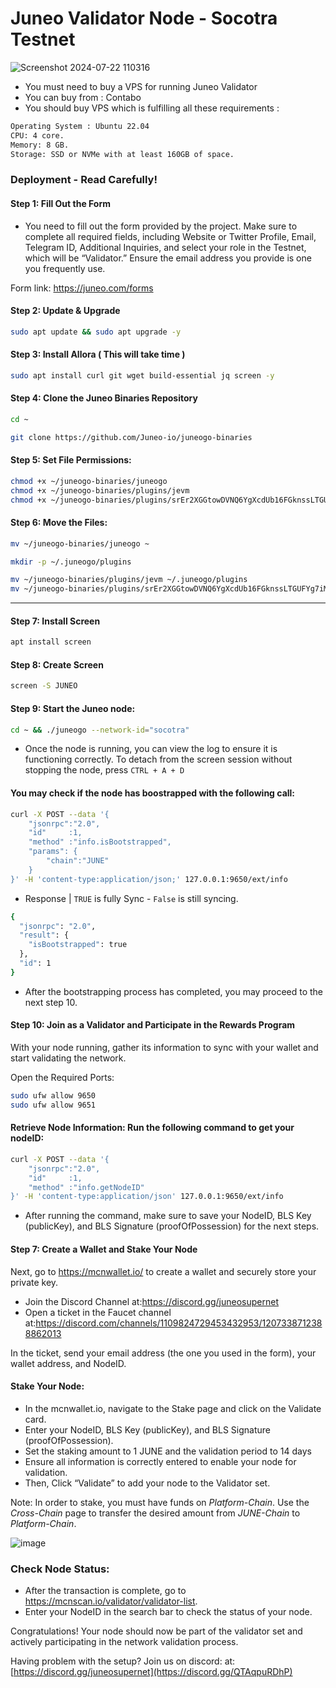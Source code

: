 # Juneo Validator Node - Socotra Testnet 

 ![Screenshot 2024-07-22 110316](https://github.com/user-attachments/assets/25e02dca-6ce9-47a2-922f-076651e62c0d)

- You must need to buy a VPS for running Juneo Validator
- You can buy from : Contabo
- You should buy VPS which is fulfilling all these requirements : 
```bash
Operating System : Ubuntu 22.04
CPU: 4 core.
Memory: 8 GB.
Storage: SSD or NVMe with at least 160GB of space.
```

### Deployment - Read Carefully! 
#### Step 1:  Fill Out the Form
- You need to fill out the form provided by the project. Make sure to complete all required fields, including Website or Twitter Profile, Email, Telegram ID, Additional Inquiries, and select your role in the Testnet, which will be “Validator.” Ensure the email address you provide is one you frequently use.

Form link: https://juneo.com/forms

#### Step 2: Update & Upgrade
```bash
sudo apt update && sudo apt upgrade -y
```

#### Step 3: Install Allora ( This will take time )
```bash
sudo apt install curl git wget build-essential jq screen -y
```

#### Step 4: Clone the Juneo Binaries Repository
```bash
cd ~

git clone https://github.com/Juneo-io/juneogo-binaries
```

#### Step 5: Set File Permissions:
```bash
chmod +x ~/juneogo-binaries/juneogo
chmod +x ~/juneogo-binaries/plugins/jevm
chmod +x ~/juneogo-binaries/plugins/srEr2XGGtowDVNQ6YgXcdUb16FGknssLTGUFYg7iMqESJ4h8e
```
#### Step 6: Move the Files:
```bash
mv ~/juneogo-binaries/juneogo ~

mkdir -p ~/.juneogo/plugins

mv ~/juneogo-binaries/plugins/jevm ~/.juneogo/plugins
mv ~/juneogo-binaries/plugins/srEr2XGGtowDVNQ6YgXcdUb16FGknssLTGUFYg7iMqESJ4h8e ~/.juneogo/plugins
```
------------------------------------------------------------------------------

#### Step 7: Install Screen 
```bash
apt install screen
```

#### Step 8: Create Screen 
```bash
screen -S JUNEO
```

#### Step 9: Start the Juneo node:

```bash
cd ~ && ./juneogo --network-id="socotra"
```

- Once the node is running, you can view the log to ensure it is functioning correctly. To detach from the screen session without stopping the node, press `CTRL + A + D`

#### You may check if the node has boostrapped with the following call:
```bash
curl -X POST --data '{
    "jsonrpc":"2.0",
    "id"     :1,
    "method" :"info.isBootstrapped",
    "params": {
        "chain":"JUNE"
    }
}' -H 'content-type:application/json;' 127.0.0.1:9650/ext/info
```
-  Response | `TRUE` is fully Sync - `False` is still syncing. 
```bash
{
  "jsonrpc": "2.0",
  "result": {
    "isBootstrapped": true
  },
  "id": 1
}
```
- After the bootstrapping process has completed, you may proceed to the next step 10.

#### Step 10: Join as a Validator and Participate in the Rewards Program
With your node running, gather its information to sync with your wallet and start validating the network.

Open the Required Ports:
```bash
sudo ufw allow 9650
sudo ufw allow 9651
```

#### Retrieve Node Information: Run the following command to get your nodeID:
```bash
curl -X POST --data '{
    "jsonrpc":"2.0",
    "id"     :1,
    "method" :"info.getNodeID"
}' -H 'content-type:application/json' 127.0.0.1:9650/ext/info
```

- After running the command, make sure to save your NodeID, BLS Key (publicKey), and BLS Signature (proofOfPossession) for the next steps.

#### Step 7: Create a Wallet and Stake Your Node
Next, go to https://mcnwallet.io/ to create a wallet and securely store your private key.

- Join the Discord Channel at:https://discord.gg/juneosupernet
- Open a ticket in the Faucet channel at:https://discord.com/channels/1109824729453432953/1207338712388862013

In the ticket, send your email address (the one you used in the form), your wallet address, and NodeID.

####  Stake Your Node:

- In the mcnwallet.io, navigate to the Stake page and click on the Validate card.
- Enter your NodeID, BLS Key (publicKey), and BLS Signature (proofOfPossession).
- Set the staking amount to 1 JUNE and the validation period to 14 days
- Ensure all information is correctly entered to enable your node for validation.
- Then, Click “Validate” to add your node to the Validator set.

Note: In order to stake, you must have funds on *Platform-Chain*. Use the *Cross-Chain* page to transfer the desired amount from *JUNE-Chain* to *Platform-Chain*.

![image](https://github.com/user-attachments/assets/9912062f-6d12-493f-a2ff-839bc513578e)


### Check Node Status:
- After the transaction is complete, go to https://mcnscan.io/validator/validator-list.
- Enter your NodeID in the search bar to check the status of your node.


Congratulations! Your node should now be part of the validator set and actively participating in the network validation process.

Having problem with the setup? Join us on discord: at:[https://discord.gg/juneosupernet](https://discord.gg/QTAqpuRDhP)





